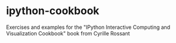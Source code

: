 # ipython-cookbook
Exercises and examples for the "IPython Interactive Computing and Visualization Cookbook" book from Cyrille Rossant

